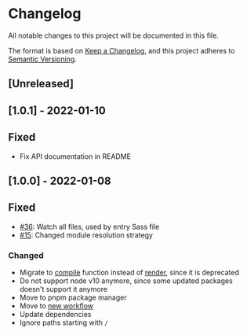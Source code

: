 # Changelog
All notable changes to this project will be documented in this file.

The format is based on [Keep a Changelog](https://keepachangelog.com/en/1.0.0/),
and this project adheres to [Semantic Versioning](https://semver.org/spec/v2.0.0.html).

## [Unreleased]

## [1.0.1] - 2022-01-10
## Fixed
- Fix API documentation in README

## [1.0.0] - 2022-01-08
## Fixed
- [#36](https://github.com/koluch/esbuild-plugin-sass/pull/36): Watch all files, used by entry Sass file
- [#15](https://github.com/koluch/esbuild-plugin-sass/pull/15): Changed module resolution strategy

### Changed
- Migrate to [compile](https://sass-lang.com/documentation/js-api/modules#compile) function instead of [render](https://sass-lang.com/documentation/js-api/modules#render), since it is deprecated
- Do not support node v10 anymore, since some updated packages doesn't support it anymore
- Move to pnpm package manager
- Move to [new workflow](https://thomaspoignant.medium.com/simple-git-flow-who-works-dac82430e484)
- Update dependencies
- Ignore paths starting with `/`
